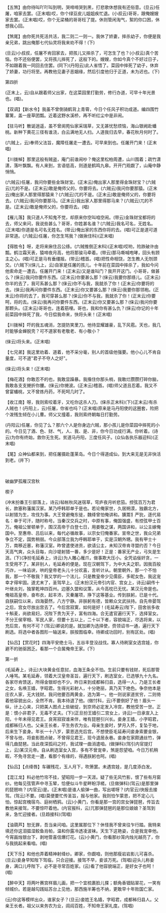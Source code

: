 <!-- { "loadSidebar": true } -->
【五煞】由你待叫吖吖叫到明，哭啼啼哭到黑，打悲歌休想我有还俗意。(旦云)任屠，咱家去罢。(正末唱)哎，你个绿豆皮儿姐姐疾忙退。(小叔云)哥哥，跟俺嫂嫂家去罢。(正末唱)哎，你个无梁桶的哥哥枉了提。休则管闲淘气，絮的你口困，休想我心回。

【煞尾】由你死共死活共活，我二则二一则一。我休了娇妻，摔杀幼子，你便是我亲兄弟，跳出俺那七代仙灵将我来劝不得！(下)

(旦云)小叔叔，任屠不肯回家去，把孩儿又摔杀了，可怎生了也？(小叔云)真个苦恼。你不还俗便罢，又将孩儿摔死了，这般下的。嫂嫂，你如今真个不好过日子，不如跟着我一同回去住罢。(同下)(丹阳云)此人省悟了。菜园中摔死了幼子，休弃了娇妻，功行将至。再教他见妻子恶姻缘，然后引度他归于正道，未为迟也。(下)

第四折

(正末上，云)自从跟着师父出家，在这菜园里打勤劳，修行办道，可早十年光景也。(唱)。

【双调】【新水令】我虽不曾倒骑鹤背上青霄，今日个任风子积功成道。编四围竹寨篱，盖一座草团瓢。近着这野水溪桥，再不听红尘中是非闹。

【驻马听】散诞逍遥，虽不曾阆苑仙家采瑞草，又无甚忧愁烦恼，海山银阙赴蟠桃。新种下黄花三径有谁浇，白云满地无人扫。人道我归去早，春花秋月何时了。

(六贼上，云)奉师父法旨，魔障任屠走一遭去。可早来到也。任屠开门来！(正末唱)

【川拨棹】那里这般有贼盗，庵门前谁闹吵？俺这里松柏周遭，山川围着；疏竹潇潇，落叶飘飘。有人来到，言语低高，则道是鹤鸣九皋。开开门观觑了，山庵中静悄悄。

(六贼云)任屠，我问你要些金珠财宝。(正末云)俺出家人那里得金珠财宝？(六贼云)兀的不是。(正末云)敢是俺师父的，你要将去。(六贼云)我问你要那猿。(正末云)俺出家人那里得那猿来？(六贼云)兀的不是。(正末云)敢是俺师父的，你要将去。(六贼云)我问你要那马。(正末云)我出家人那里得那马来？(六贼云)兀的不是。(正末云)敢是俺师父的，你要将去。(唱)

【雁儿落】我只道人不知鬼不觉，却原来你空叫咱空闹。(带云)金珠财宝都将的去，师父来问，我说些甚么？哥哥，你姓甚名谁？(六贼云)我名可名，无姓名。(正末唱)你道是名可名无姓名。(带云)俺出家的东西你将的去。(唱)可正是道可道非常道。(六贼云)任屠，你怎生骂我？(做揪住科)(正末唱)

【得胜令】呀，走将来揪住吕公绦。(六贼推倒正末科)(正末唱)哎哟，险跌破许由瓢。鹤泣霜天表，猿啼夜月高，他将那骏马牵着。(带云)那马嘶喊咆哮，回头有顾主之心。(唱)可正是马有垂缰报。(带云)稽首。(唱)把性命相饶，怎生教人无刎颈交。(六贼下)(俫儿上，云)自家是任屠的孩儿。十年前在菜园中摔杀了，我如今问他索命走一遭去。任屠开门来！(正末云)又是谁叫门？我开开这门。小哥哥，做甚么？(俫云)我问你要件东西。(正末云)你要甚么那？(俫云)我要你那绦儿。(正末云)你半的去了，我可系甚么那？(俫云)你不与我，我就杀了你！(正末云)你要将的去。(俫云)我再问你要件东西。(正末云)你又要甚么那？(俫云)我要你那领袍。(正末云)你将的去了，我可穿甚么那？(俫云)你不与我，我就杀了你！(正末云)你要呵，将的去。(俫云)我再问你要件东西。(正末云)你又要甚么那？(俫云)我问你要那颗头。(正末云)哥哥也，连着筋哩。哥也，我和你有甚么仇？(俫云)你记的十年前菜园中摔死了我，今日偿我命来，快将头来！(正末唱)

【川拨棹】吓的我五魂消，怎提防笑里刀。他待显耀雄豪，乱下风雹。天也，我几时能够金蝉脱壳？可不道家有老敬老、有小敬小？

(俫云)将头来。(正末唱)

【七兄弟】我这里劝着、道着，他不采分毫，别人的首级他强要。他小心儿不肯自量度，可不道"君子不夺人之好"。

(俫云)将头来！(正末唱)

【梅花酒】你敢忍不的也，我敢显躁暴。我揝住你那头梢，我敢烂臜臜打碎你脑，我敢各支支撧折你腰。(俫云)你撧波。(正末云)稽首。(唱)师父道且忍着。我又不曾宴蟠桃，又不曾炼丹药，不死呵几时了。

【收江南】呀，我则索咬着牙，又吃你这杀人刀。(俫杀正末科)(下)(正末云)有杀人贼也！(丹阳上，云)任屠，你省也吗？(正末唱)原来是马丹阳使的这圈套，险把个泼残生倾在小儿曹。师父又撞着，我则索终朝每日打勤劳。

(丹阳云)任屠，你见了么？那六个人是你身边六贼，那小孩儿是你菜园中摔死的小的。今日见了酒、色、财、气，人、我、是、非，你今日功成行满。你听着。(诗云)为你有终始，救你无生死。贫道马丹阳，三度任风子。(众仙各执乐器迎科)(正末唱)

【尾】众神仙都来到，把任屠摄赴蓬莱岛。今日个得道成仙，到大来无是无非快活到老。(并下)

　
　

破幽梦孤雁汉宫秋

楔子

(冲末扮番王引部落上，诗云)毡帐秋风迷宿草，穹庐夜月听悲笳。控弦百万为君长，款塞称藩属汉家。某乃呼韩耶单于是也。若论俺家世，久居朔漠，独霸北方，以射猎为生，攻伐为事。大王曾避俺东徙，魏绛曾怕俺讲和。獯鬻犭严狁，逐代易名：单于可汗，随时称号。当秦汉交兵之时，中原有事，俺国强盛，有控弦甲士百万。俺祖公冒顿单于，围汉高帝于白登七日，用娄敬之谋，两国讲和，以公主嫁俺国中。至惠帝、吕后以来，每代必循故事，以宗女归俺番家。宣帝之世，我众兄弟争立不定，国势稍弱。今众部落立我为呼韩耶单于，实是汉朝外甥。我有甲士十万，南移近塞，称藩汉室。昨曾遣使进贡，欲请公主，未知汉帝肯寻盟约否？今日天高气爽，众头目每，向沙堤射猎一番，多少是好！正是：番家无产业，弓矢是生涯。(下)(净扮毛延寿上，诗云)为人雕心雁爪，做事欺大压小。全凭谄佞奸贪，一生受用不了。某非别人，毛延寿的便是。现在汉朝驾下，为中大夫之职。因我百般巧诈，一味谄谀，哄的皇帝老头儿十分欢喜，言听计从。朝里朝外，那一个不怕我，那一个不敬我？我又学的一个法儿，只是教皇帝少见儒臣，多昵女色，我这宠幸才得牢固。道尤末了，圣驾早上。(正末扮汉元帝引内官、宫女上，诗云)嗣传十叶继炎刘，独掌乾坤四百州。边塞久盟和议策，从今高枕已无忧。某汉元帝是也。俺祖高皇帝，奋布衣，起丰沛，灭秦屠项，挣下这等基业。传到朕躬，已是十代。自朕嗣位以来，四海晏然，八方宁静。非朕躬有德，皆赖众文武扶持。自先帝晏驾之后，宫女尽放出宫去了。今后宫寂寞，如何是好！(毛延寿云)陛下，田舍翁多收十斛麦，尚欲易妇，况陛下贵为天子，富有四海。合无遣官遍行天下，选择室女。不分王侯宰相、军民人家，但要十五以上，二十以下者，容貌端正，尽选将来，以充后宫，有何不可？(驾云)卿说的是。就加卿为选择使，赍领诏书一通，遍行天下刷选。将选中者各图形一轴送来，朕按图临幸。待卿成功回时，别有区处。(唱)

【仙吕】【赏花时】四海平安绝士马，五谷丰登没战伐。寡人待刷室女选宫娃，你避不的驰驱困乏。看那一个合属俺帝王家。(下)

第一折

(毛延寿上，诗云)大块黄金任意挝，血海王条全不怕。生前只要有钱财，死后那管人唾骂。某毛延寿，领着大汉皇帝圣旨，遍行天下，刷选室女，已选够九十九名。各家尽肯馈送，所得金银却也不少。昨日来到成都秭归县，选得一人，乃是王长者之女，名唤王嫱，字昭君。生得光彩射人，十分艳丽，真乃天下绝色。争奈他本是庄农人家，无大钱财。我问他要百两黄金，选为第一。他一则说家道贫穷，二则倚着他容貌出众，全然不肯。我本待退了他。(做忖科，云)不要倒好了他！眉头一纵，计上心来，只把美人图点上些破绽，到京师必定发入冷宫，教他受苦一世。正是：恨小非君子，无毒不丈夫。(下)(正旦扮王嫱引二宫女上，诗云)一日承宣入上阳，十年未得见君王。良宵寂寂谁来伴，唯有琵琶引兴长。妾身王嫱，小字昭君，成都秭归人也。父亲王长者，平生务农为业。母亲生妾时，梦月入怀，复坠于地，后来生下妾身。年长一十八岁，蒙恩选充后宫。不想使臣毛延寿问妾身索要金银，不曾与他，将妾影图点破，不曾得见君王，现今退居永巷。妾身在家颇通丝竹，弹得几曲琵琶。当此夜深孤闷之时，我试理一曲消遣咱。(做弹科)(驾引内官提灯上，云)某汉元帝。自从刷选室女入宫，多有不曾宠幸，煞是怨望咱。今日万机稍暇，不免寻宫走一遭，看那个有缘的，得遇朕躬也呵。(唱)

【仙吕】【点绛唇】车碾残花，玉人月下，吹箫罢。未遇宫娃，是几度添白发。

【混江龙】料必他竹帘不挂，望昭阳一步一天涯。疑了些无风竹影，恨了些有月窗纱。他每见弦管声中寻玉辇，恰便似斗牛星畔盼浮槎。(旦做弹科)(驾云)是那里弹的琵琶响？(内官云)是。(正末唱)是谁人偷弹一曲，写出嗟呀？(内官云)快报去接驾。(驾云)不要。(唱)莫便要忙传圣旨，报与他家。我则怕乍蒙恩，把不定心儿怕，惊起宫槐宿鸟、庭树栖鸦。(云)小黄门，你看是那一宫的宫女弹琵琶，传旨去教他来接驾，不要惊吓着他。(内官报科，云)兀那弹琵琶的是那位娘娘？圣驾到来，急忙迎接者。(旦趋接科)(驾唱)

【油葫芦】恕无罪，吾当亲问咱。这里属那位下？休怪我不曾来往乍行踏。我特来填还你这泪揾湿鲛鱼肖帕，温和你露冷透凌波袜。天生下这艳姿，合是我宠幸他。今宵画烛银台下，剥地管喜信爆灯花。(云)小黄门，你看那纱笼内烛光越亮了，你与我挑起来看咱。(唱)

【天下乐】和他也弄着精神射绛纱。卿家，你觑咱，则他那瘦岩岩影儿可喜杀。(旦云)妾身早知陛下驾临，只合迎接。接驾不早，妾该万死。(驾唱)迎头儿称妾身，满口儿呼陛下，必不是寻常百姓家。(云)看了他容貌端正，是好女子也呵！(唱)

【醉中天】将两叶赛宫样眉儿画，把一个宜梳裹脸儿搽；额角香钿贴翠花，一笑有倾城价。若是越勾践姑苏台上见他，那西施半筹也不纳，更敢早十年败国亡家。

(云)你这等模样出众，谁家女子？(旦云)妾姓王名嫱，字昭君，成都秭归县人。父亲王长者。祖父以来务农为业，闾阎百姓，不知帝王家礼度。(驾唱)

